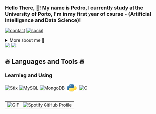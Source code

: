 ### Hello There, 🥱! My name is Pedro, I currently study at the University of Porto, I'm in my first year of course - (Artificial Intelligence and Data Science)!

[![contact](https://img.shields.io/badge/Gmail-D14836?style=for-the-badge&logo=gmail&logoColor=white)](mailto:pedrolucas.juliao@gmail.com)
[![social](https://img.shields.io/badge/LinkedIn-0077B5?style=for-the-badge&logo=linkedin&logoColor=white)](https://www.linkedin.com/in/pedrolucasjuliao/)

<details>
  <summary> More about me 🤗</summary>

  - 💬 I'm 20 years old, currently living in Portugal. I have fluency in English and have experience with Python, MySQL, MangoDB. I'm actually doing a trial in AbuseTotal for an internship, more focused in CiberSecurity and BackEnd.

  - ⚡ I enjoy reading and studying a lot of different things, I also enjoy do magic tricks and play some soccer. I want to travel around the world, just imagine how crazy to say: "I've been in every country on earth" \o/.
</details>

<div>
    <img height="160em" src="https://github-readme-stats.vercel.app/api?username=Pespoca34&show_icons=true&theme=dracula"/>
    <img height="160em" src="https://github-readme-stats.vercel.app/api/top-langs/?username=Pespoca34&layout=compact&langs_count=16&theme=dracula"/>
</div>


## 🔥 Languages and Tools 🔥

  <div style="flex-basis: 60%;">
    <h3>Learning and Using</h3>
    <img align="center" alt="Stix" height="30" width="40" src="https://i.imgur.com/L4UsAot.png">
    <img align="center" alt="MySQL" height="30" width="40" src="https://i.imgur.com/YnHNs60.png">
    <img align="center" alt="MongoDB" height="30" width="40" src="https://i.imgur.com/Fadf4pi.png">
    <img align="center" alt="Python" height="30" width="40" src="https://raw.githubusercontent.com/devicons/devicon/master/icons/python/python-original.svg">
    <img align="center" alt="C" height="30" width="40" src="https://cdn.jsdelivr.net/gh/devicons/devicon/icons/c/c-original.svg">
  </div>


##


<table>
  <tr>
    <td>
      <img src="https://i.imgur.com/VXERnS6.gif" alt="GIF" width="300"/>
    </td>
    <td>
      <img src="https://spotify-github-profile.vercel.app/api/view?uid=4wzfs8u2hed05h6555of0tbcz&cover_image=true&theme=default&show_offline=false&background_color=121212&interchange=True)](https://github.com/kittinan/spotify-github-profile" alt="Spotify GitHub Profile" width="250" height="300" />
    </td>
  </tr>
</table>
